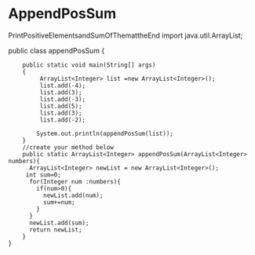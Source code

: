 # AppendPosSum
PrintPositiveElementsandSumOfThemattheEnd
import java.util.ArrayList;

public class appendPosSum {
	
		public static void main(String[] args)
		{
			 ArrayList<Integer> list =new ArrayList<Integer>();
			 list.add(-4);
			 list.add(3);
			 list.add(-3);
			 list.add(5);
			 list.add(3);
			 list.add(-2);
			 
			System.out.println(appendPosSum(list));
		}
		//create your method below
		public static ArrayList<Integer> appendPosSum(ArrayList<Integer> numbers){
		  ArrayList<Integer> newList = new ArrayList<Integer>();
		 int sum=0;
		  for(Integer num :numbers){
		    if(num>0){
		      newList.add(num);
		      sum+=num;
		    }  
		  }
		  newList.add(sum);
		  return newList;
		}
	}

